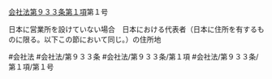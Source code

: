 [会社法第９３３条第１項](会社法＿＿＿＿第９３３条第１項)第１号

日本に営業所を設けていない場合　日本における代表者（日本に住所を有するものに限る。以下この節において同じ。）の住所地


#会社法
#会社法/第９３３条
#会社法/第９３３条/第１項
#会社法/第９３３条/第１項/第１号
